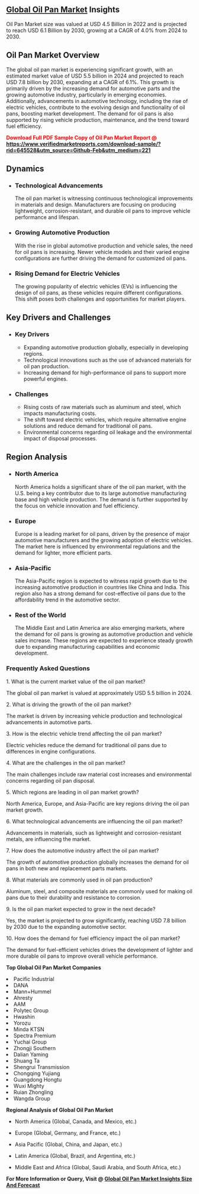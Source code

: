 <h2><a href="https://www.verifiedmarketreports.com/download-sample/?rid=645528&amp;utm_source=Github&amp;utm_medium=221" target="_blank">Global Oil Pan Market</a> Insights</h2><p>Oil Pan Market size was valued at USD 4.5 Billion in 2022 and is projected to reach USD 6.1 Billion by 2030, growing at a CAGR of 4.0% from 2024 to 2030.</p><p> <h2>Oil Pan Market Overview</h2> <p>The global oil pan market is experiencing significant growth, with an estimated market value of USD 5.5 billion in 2024 and projected to reach USD 7.8 billion by 2030, expanding at a CAGR of 6.1%. This growth is primarily driven by the increasing demand for automotive parts and the growing automotive industry, particularly in emerging economies. Additionally, advancements in automotive technology, including the rise of electric vehicles, contribute to the evolving design and functionality of oil pans, boosting market development. The demand for oil pans is also supported by rising vehicle production, maintenance, and the trend toward fuel efficiency.</p> <p><strong><p><span class=""><span style="color: #ff0000;"><strong>Download Full PDF Sample Copy of Oil Pan Market Report</strong> @ </span><a href="https://www.verifiedmarketreports.com/download-sample/?rid=645528&amp;utm_source=Github-Feb&amp;utm_medium=221" target="_blank">https://www.verifiedmarketreports.com/download-sample/?rid=645528&amp;utm_source=Github-Feb&amp;utm_medium=221</a></span></p></strong></p> <h2>Dynamics</h2> <ul> <li><h3>Technological Advancements</h3> The oil pan market is witnessing continuous technological improvements in materials and design. Manufacturers are focusing on producing lightweight, corrosion-resistant, and durable oil pans to improve vehicle performance and lifespan.</li> <li><h3>Growing Automotive Production</h3> With the rise in global automotive production and vehicle sales, the need for oil pans is increasing. Newer vehicle models and their varied engine configurations are further driving the demand for customized oil pans.</li> <li><h3>Rising Demand for Electric Vehicles</h3> The growing popularity of electric vehicles (EVs) is influencing the design of oil pans, as these vehicles require different configurations. This shift poses both challenges and opportunities for market players.</li> </ul> <h2>Key Drivers and Challenges</h2> <ul> <li><h3>Key Drivers</h3> <ul> <li>Expanding automotive production globally, especially in developing regions.</li> <li>Technological innovations such as the use of advanced materials for oil pan production.</li> <li>Increasing demand for high-performance oil pans to support more powerful engines.</li> </ul> </li> <li><h3>Challenges</h3> <ul> <li>Rising costs of raw materials such as aluminum and steel, which impacts manufacturing costs.</li> <li>The shift toward electric vehicles, which require alternative engine solutions and reduce demand for traditional oil pans.</li> <li>Environmental concerns regarding oil leakage and the environmental impact of disposal processes.</li> </ul> </li> </ul> <h2>Region Analysis</h2> <ul> <li><h3>North America</h3> North America holds a significant share of the oil pan market, with the U.S. being a key contributor due to its large automotive manufacturing base and high vehicle production. The demand is further supported by the focus on vehicle innovation and fuel efficiency.</li> <li><h3>Europe</h3> Europe is a leading market for oil pans, driven by the presence of major automotive manufacturers and the growing adoption of electric vehicles. The market here is influenced by environmental regulations and the demand for lighter, more efficient parts.</li> <li><h3>Asia-Pacific</h3> The Asia-Pacific region is expected to witness rapid growth due to the increasing automotive production in countries like China and India. This region also has a strong demand for cost-effective oil pans due to the affordability trend in the automotive sector.</li> <li><h3>Rest of the World</h3> The Middle East and Latin America are also emerging markets, where the demand for oil pans is growing as automotive production and vehicle sales increase. These regions are expected to experience steady growth due to expanding manufacturing capabilities and economic development.</li> </ul> <h3>Frequently Asked Questions</h3> <p>1. What is the current market value of the oil pan market?</p> <p>The global oil pan market is valued at approximately USD 5.5 billion in 2024.</p> <p>2. What is driving the growth of the oil pan market?</p> <p>The market is driven by increasing vehicle production and technological advancements in automotive parts.</p> <p>3. How is the electric vehicle trend affecting the oil pan market?</p> <p>Electric vehicles reduce the demand for traditional oil pans due to differences in engine configurations.</p> <p>4. What are the challenges in the oil pan market?</p> <p>The main challenges include raw material cost increases and environmental concerns regarding oil pan disposal.</p> <p>5. Which regions are leading in oil pan market growth?</p> <p>North America, Europe, and Asia-Pacific are key regions driving the oil pan market growth.</p> <p>6. What technological advancements are influencing the oil pan market?</p> <p>Advancements in materials, such as lightweight and corrosion-resistant metals, are influencing the market.</p> <p>7. How does the automotive industry affect the oil pan market?</p> <p>The growth of automotive production globally increases the demand for oil pans in both new and replacement parts markets.</p> <p>8. What materials are commonly used in oil pan production?</p> <p>Aluminum, steel, and composite materials are commonly used for making oil pans due to their durability and resistance to corrosion.</p> <p>9. Is the oil pan market expected to grow in the next decade?</p> <p>Yes, the market is projected to grow significantly, reaching USD 7.8 billion by 2030 due to the expanding automotive sector.</p> <p>10. How does the demand for fuel efficiency impact the oil pan market?</p> <p>The demand for fuel-efficient vehicles drives the development of lighter and more durable oil pans to improve overall vehicle performance.</p> </p><p><strong>Top Global Oil Pan Market Companies</strong></p><div data-test-id=""><p><li>Pacific Industrial</li><li> DANA</li><li> Mann+Hummel</li><li> Ahresty</li><li> AAM</li><li> Polytec Group</li><li> Hwashin</li><li> Yorozu</li><li> Minda KTSN</li><li> Spectra Premium</li><li> Yuchai Group</li><li> Zhongji Southern</li><li> Dalian Yaming</li><li> Shuang Ta</li><li> Shengrui Transmission</li><li> Chongqing Yujiang</li><li> Guangdong Hongtu</li><li> Wuxi Mighty</li><li> Ruian Zhongling</li><li> Wangda Group</li></p><div><strong>Regional Analysis of&nbsp;Global Oil Pan Market</strong></div><ul><li dir="ltr"><p dir="ltr">North America&nbsp;(Global, Canada, and Mexico, etc.)</p></li><li dir="ltr"><p dir="ltr">Europe (Global, Germany, and France, etc.)</p></li><li dir="ltr"><p dir="ltr">Asia Pacific&nbsp;(Global, China, and Japan, etc.)</p></li><li dir="ltr"><p dir="ltr">Latin America&nbsp;(Global, Brazil, and Argentina, etc.)</p></li><li dir="ltr">Middle East and Africa&nbsp;(Global, Saudi Arabia, and South Africa, etc.)</li></ul><p><strong>For More Information or Query, Visit @&nbsp;</strong><strong><a href="https://www.verifiedmarketreports.com/product/oil-pan-market/?utm_source=Github&amp;utm_medium=221" target="_blank">Global Oil Pan Market Insights Size And Forecast</a></strong></p></div>
